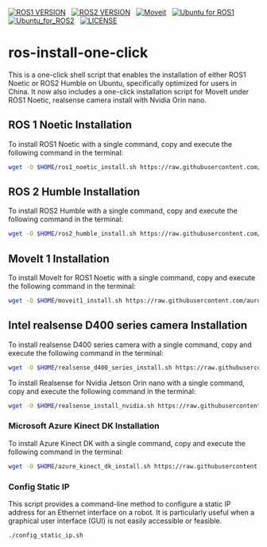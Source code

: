[![ROS1 VERSION](https://img.shields.io/badge/ROS1-Noetic-green)](http://wiki.ros.org/noetic) &nbsp;
[![ROS2 VERSION](https://img.shields.io/badge/ROS2-Humble-brightgreen)](http://docs.ros.org/en/humble/index.html) &nbsp;
[![Moveit](https://img.shields.io/badge/Moveit-noetic-green)](https://ros-planning.github.io/moveit_tutorials/) &nbsp;
[![Ubuntu for ROS1](https://img.shields.io/badge/Ubuntu-20.04-green)](https://ubuntu.com/) &nbsp;
[![Ubuntu_for_ROS2](https://img.shields.io/badge/Ubuntu-22.04-brightgreen)](https://ubuntu.com/) &nbsp;
[![LICENSE](https://img.shields.io/badge/license-Apache--2.0-informational)](https://github.com/mangdangroboticsclub/gpt4_ros2/blob/main/LICENSE) &nbsp;


# ros-install-one-click

This is a one-click shell script that enables the installation of either ROS1 Noetic or ROS2 Humble on Ubuntu, specifically optimized for users in China. It now also includes a one-click installation script for MoveIt under ROS1 Noetic, realsense camera install with Nvidia Orin nano.

## ROS 1 Noetic Installation
To install ROS1 Noetic with a single command, copy and execute the following command in the terminal:

```bash
wget -O $HOME/ros1_noetic_install.sh https://raw.githubusercontent.com/auromix/ros-install-one-click/main/ros1_noetic_install.sh && sudo chmod +x $HOME/ros1_noetic_install.sh && sudo bash $HOME/ros1_noetic_install.sh && rm $HOME/ros1_noetic_install.sh
```
## ROS 2 Humble Installation
To install ROS2 Humble with a single command, copy and execute the following command in the terminal:

```bash
wget -O $HOME/ros2_humble_install.sh https://raw.githubusercontent.com/auromix/ros-install-one-click/main/ros2_humble_install.sh && sudo chmod +x $HOME/ros2_humble_install.sh && bash $HOME/ros2_humble_install.sh && rm $HOME/ros2_humble_install.sh
```

## MoveIt 1 Installation
To install MoveIt for ROS1 Noetic with a single command, copy and execute the following command in the terminal:

```bash
wget -O $HOME/moveit1_install.sh https://raw.githubusercontent.com/auromix/ros-install-one-click/main/moveit1_install.sh && sudo chmod +x $HOME/moveit1_install.sh && sudo bash $HOME/moveit1_install.sh && rm $HOME/moveit1_install.sh
```

## Intel realsense D400 series camera Installation
To install realsense D400 series camera with a single command, copy and execute the following command in the terminal:

```bash
wget -O $HOME/realsense_d400_series_install.sh https://raw.githubusercontent.com/auromix/ros-install-one-click/main/realsense_d400_series_install.sh && sudo chmod +x $HOME/realsense_d400_series_install.sh && bash $HOME/realsense_d400_series_install.sh
```

To install Realsense for Nvidia Jetson Orin nano with a single command, copy and execute the following command in the terminal:

```bash
wget -O $HOME/realsense_install_nvidia.sh https://raw.githubusercontent.com/auromix/ros-install-one-click/main/realsense_install_nvidia.sh && sudo chmod +x $HOME/realsense_install_nvidia.sh && bash $HOME/realsense_install_nvidia.sh && rm $HOME/realsense_install_nvidia.sh
```

### Microsoft Azure Kinect DK Installation

To install Azure Kinect DK with a single command, copy and execute the following command in the terminal:

```bash
wget -O $HOME/azure_kinect_dk_install.sh https://raw.githubusercontent.com/auromix/ros-install-one-click/main/azure_kinect_dk_install.sh && sudo chmod +x $HOME/azure_kinect_dk_install.sh && bash $HOME/azure_kinect_dk_install.sh
```



### Config Static IP
This script provides a command-line method to configure a static IP address for an Ethernet interface on a robot. It is particularly useful when a graphical user interface (GUI) is not easily accessible or feasible.
```bash
./config_static_ip.sh
```
